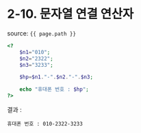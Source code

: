 # 2-10. 문자열 연결 연산자

source: `{{ page.path }}`

```php
<?
	$n1="010";
	$n2="2322";
	$n3="3233";

	$hp=$n1."-".$n2."-".$n3;

	echo "휴대폰 번호 : $hp";
?>
```

결과 :

```
휴대폰 번호 : 010-2322-3233
```
